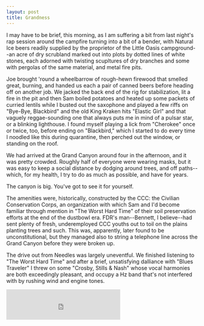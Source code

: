 ```yaml
---
layout: post
title: Grandness
---
```


I may have to be brief, this morning, as I am suffering a bit from last night's rap session around the campfire turning into a bit of a bender, with Natural Ice beers readily supplied by the proprietor of the Little Oasis campground--an acre of dry scrubland marked out into plots by dotted lines of white stones, each adorned with twisting scupltures of dry branches and some with pergolas of the same material, and metal fire pits.

Joe brought 'round a wheelbarrow of rough-hewn firewood that smelled great, burning, and handed us each a pair of canned beers before heading off on another job. We jacked the back end of the rig for stabilization, lit a fire in the pit and then Sam boiled potatoes and heated up some packets of curried lentils while I busted out the saxophone and played a few riffs on "Bye-Bye, Blackbird" and the old King Kraken hits "Elastic Girl" and that vaguely reggae-sounding one that always puts me in mind of a pulsar star, or a blinking lighthouse. I found myself playing a lick from "Cherokee" once or twice, too, before ending on "Blackbird," which I started to do every time I noodled like this during quarantine, then perched out the window, or standing on the roof.

We had arrived at the Grand Canyon around four in the afternoon, and it was pretty crowded. Roughly half of everyone were wearing masks, but it was easy to keep a social distance by dodging around trees, and off paths--which, for my health, I try to do as much as possible, and have for years.

The canyon is big. You've got to see it for yourself.

The amenities were, historically, constructed by the CCC: the Civilian Conservation Corps, an organization with which Sam and I'd become familiar through mention in "The Worst Hard Time" of their soil preservation efforts at the end of the dustbowl era. FDR's man--Bennett, I believe--had sent plenty of fresh, underemployed CCC youths out to toil on the plains planting trees and such. This was, apparently, later found to be unconstitutional, but they managed also to string a telephone line across the Grand Canyon before they were broken up.

The drive out from Needles was largely uneventful. We finished listening to "The Worst Hard Time" and after a brief, unsatisfying dalliance with "Blues Traveler" I threw on some "Crosby, Stills & Nash" whose vocal harmonies are both exceedingly pleasant, and occupy a Hz band that's not interfered with by rushing wind and engine tones.

<iframe src="https://open.spotify.com/embed/track/0AQquaENerGps8BQmbPw14" width="300" height="80" frameborder="0" allowtransparency="true" allow="encrypted-media"></iframe>
